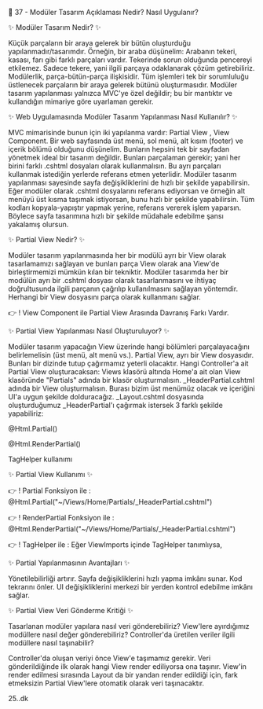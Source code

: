 👋 37 - Modüler Tasarım Açıklaması Nedir? Nasıl Uygulanır?



✨ Modüler Tasarım Nedir? ✨

Küçük parçaların bir araya gelerek bir bütün oluşturduğu yapılanmadır/tasarımdır.
Örneğin, bir araba düşünelim: Arabanın tekeri, kasası, farı gibi farklı parçaları vardır. Tekerinde sorun olduğunda pencereyi etkilemez. Sadece tekere, yani ilgili parçaya odaklanarak çözüm getirebiliriz. Modülerlik, parça-bütün-parça ilişkisidir. Tüm işlemleri tek bir sorumluluğu üstlenecek parçaların bir araya gelerek bütünü oluşturmasıdır.
Modüler tasarım yapılanması yalnızca MVC'ye özel değildir; bu bir mantıktır ve kullandığın mimariye göre uyarlaman gerekir.

✨ Web Uygulamasında Modüler Tasarım Yapılanması Nasıl Kullanılır? ✨

MVC mimarisinde bunun için iki yapılanma vardır: Partial View , View Component. Bir web sayfasında üst menü, sol menü, alt kısım (footer) ve içerik bölümü olduğunu düşünelim. Bunların hepsini tek bir sayfadan yönetmek ideal bir tasarım değildir. Bunları parçalaman gerekir; yani her birini farklı .cshtml dosyaları olarak kullanmalısın. Bu ayrı parçaları kullanmak istediğin yerlerde referans etmen yeterlidir. Modüler tasarım yapılanması sayesinde sayfa değişikliklerini de hızlı bir şekilde yapabilirsin. Eğer modüler olarak .cshtml dosyalarını referans ediyorsan ve örneğin alt menüyü üst kısma taşımak istiyorsan, bunu hızlı bir şekilde yapabilirsin.
Tüm kodları kopyala-yapıştır yapmak yerine, referans vererek işlem yaparsın. Böylece sayfa tasarımına hızlı bir şekilde müdahale edebilme şansı yakalamış olursun.


✨ Partial View Nedir? ✨

Modüler tasarım yapılanmasında her bir modülü ayrı bir View olarak tasarlamamızı sağlayan ve bunları parça View olarak ana View'de birleştirmemizi mümkün kılan bir tekniktir.
Modüler tasarımda her bir modülün ayrı bir .cshtml dosyası olarak tasarlanmasını ve ihtiyaç doğrultusunda ilgili parçanın çağrılıp kullanılmasını sağlayan yöntemdir.
Herhangi bir View dosyasını parça olarak kullanmanı sağlar.

👉 ! View Component ile Partial View Arasında Davranış Farkı Vardır.


✨ Partial View Yapılanması Nasıl Oluşturuluyor? ✨

Modüler tasarım yapacağın View üzerinde hangi bölümleri parçalayacağını belirlemelisin (üst menü, alt menü vs.). Partial View, ayrı bir View dosyasıdır. Bunları bir dizinde tutup çağırmamız yeterli olacaktır. Hangi Controller'a ait Partial View oluşturacaksan: Views klasörü altında Home'a ait olan View klasöründe "Partials" adında bir klasör oluşturmalısın.
_HeaderPartial.cshtml adında bir View oluşturmalısın. Burası bizim üst menümüz olacak ve içeriğini UI'a uygun şekilde dolduracağız. _Layout.cshtml dosyasında oluşturduğumuz _HeaderPartial'ı çağırmak istersek 3 farklı şekilde yapabiliriz:

@Html.Partial()

@Html.RenderPartial()

<partial> TagHelper kullanımı

✨ Partial View Kullanımı ✨


👉 ! Partial Fonksiyon ile : @Html.Partial("~/Views/Home/Partials/_HeaderPartial.cshtml")

👉 ! RenderPartial Fonksiyon ile : @Html.RenderPartial("~/Views/Home/Partials/_HeaderPartial.cshtml")

👉 ! TagHelper ile : Eğer ViewImports içinde TagHelper tanımlıysa, <partial name="~/Views/Home/Partials/_HeaderPartial.cshtml" />

✨  Partial Yapılanmasının Avantajları ✨

Yönetilebilirliği artırır.
Sayfa değişikliklerini hızlı yapma imkânı sunar.
Kod tekrarını önler.
UI değişikliklerini merkezi bir yerden kontrol edebilme imkânı sağlar.


✨  Partial View Veri Gönderme Kritiği ✨

Tasarlanan modüler yapılara nasıl veri gönderebiliriz?
View'lere ayırdığımız modüllere nasıl değer gönderebiliriz?
Controller'da üretilen veriler ilgili modüllere nasıl taşınabilir?

Controller'da oluşan veriyi önce View'e taşımamız gerekir.
Veri gönderildiğinde ilk olarak hangi View render ediliyorsa ona taşınır.
View'in render edilmesi sırasında Layout da bir yandan render edildiği için, fark etmeksizin Partial View'lere otomatik olarak veri taşınacaktır.

25..dk 
